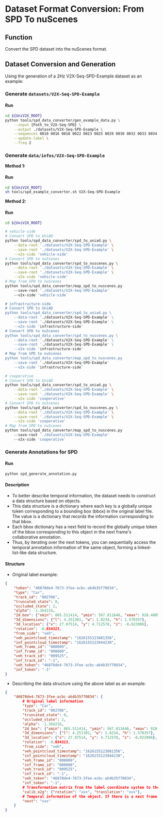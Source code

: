 # Dataset Format Conversion: From SPD To nuScenes

## Function 
Convert the SPD dataset into the nuScenes format.

## Dataset Conversion and Generation

Using the generation of a 2Hz V2X-Seq-SPD-Example dataset as an example:

### Generate `datasets/V2X-Seq-SPD-Example`

#### Run

```bash
cd ${UniV2X_ROOT}
python tools/spd_data_converter/gen_example_data.py \
    --input {Path_to_V2X-Seq-SPD} \
    --output ./datasets/V2X-Seq-SPD-Example \
    --sequences 0010 0016 0018 0022 0023 0025 0029 0030 0032 0033 0034 0035 0014 0015 0017 0020 0021 \
    --update-label \
    --freq 2
```

### Generate `data/infos/V2X-Seq-SPD-Example`

**Method 1:**

#### Run

```bash
cd ${UniV2X_ROOT}
sh tools/spd_example_converter.sh V2X-Seq-SPD-Example
```

**Method 2:**

#### Run

```bash
cd ${UniV2X_ROOT}

# vehicle-side
# Convert SPD to UniAD
python tools/spd_data_converter/spd_to_uniad.py \
    --data-root './datasets/V2X-Seq-SPD-Example' \
    --save-root './datasets/V2X-Seq-SPD-Example' \
    --v2x-side 'vehicle-side'
# Convert SPD to nuScenes
python tools/spd_data_converter/spd_to_nuscenes.py \
    --data-root './datasets/V2X-Seq-SPD-Example' \
    --save-root './datasets/V2X-Seq-SPD-Example' \
    --v2x-side 'vehicle-side'
# Map from SPD to nuScenes
python tools/spd_data_converter/map_spd_to_nuscenes.py
    --save-root './datasets/V2X-Seq-SPD-Example'
    --v2x-side 'vehicle-side`

# infrastructure-side
# Convert SPD to UniAD
python tools/spd_data_converter/spd_to_uniad.py \
    --data-root './datasets/V2X-Seq-SPD-Example' \
    --save-root './datasets/V2X-Seq-SPD-Example' \
    --v2x-side 'infrastructure-side'
# Convert SPD to nuScenes
python tools/spd_data_converter/spd_to_nuscenes.py \
    --data-root './datasets/V2X-Seq-SPD-Example' \
    --save-root './datasets/V2X-Seq-SPD-Example' \
    --v2x-side 'infrastructure-side'
# Map from SPD to nuScenes
python tools/spd_data_converter/map_spd_to_nuscenes.py
    --save-root './datasets/V2X-Seq-SPD-Example'
    --v2x-side 'infrastructure-side`

# cooperative
# Convert SPD to UniAD
python tools/spd_data_converter/spd_to_uniad.py \
    --data-root './datasets/V2X-Seq-SPD-Example' \
    --save-root './datasets/V2X-Seq-SPD-Example' \
    --v2x-side 'cooperative'
# Convert SPD to nuScenes
python tools/spd_data_converter/spd_to_nuscenes.py \
    --data-root './datasets/V2X-Seq-SPD-Example' \
    --save-root './datasets/V2X-Seq-SPD-Example' \
    --v2x-side 'cooperative'
# Map from SPD to nuScenes
python tools/spd_data_converter/map_spd_to_nuscenes.py
    --save-root './datasets/V2X-Seq-SPD-Example'
    --v2x-side 'cooperative`
```

### Generate Annotations for SPD
#### Run
```bash
python spd_generate_annotation.py
```

#### Description
* To better describe temporal information, the dataset needs to construct a data structure based on objects. 
* This data structure is a dictionary where each key is a globally unique token corresponding to a bounding box (bbox) in the original label file. The value is a dictionary that records the information corresponding to that bbox.
* Each bbox dictionary has a next field to record the globally unique token of the bbox corresponding to this object in the next frame's collaborative annotation.
* Thus, by iterating over the next tokens, you can sequentially access the temporal annotation information of the same object, forming a linked-list-like data structure.

#### Structure
* Original label example:

```json
{
    "token": "46870de4-7673-3fee-acbc-ab4b35f70834",
    "type": "Car",
    "track_id": "002706",
    "truncated_state": 0,
    "occluded_state": 2,
    "alpha": -1.364216,
    "2d_box": {"xmin": 865.511414, "ymin": 567.811646, "xmax": 928.400513, "ymax": 615.924256},
    "3d_dimensions": {"l": 4.251301, "w": 1.8234, "h": 1.570357},
    "3d_location": {"x": 27.07514, "y": 4.712578, "z": -0.922006},
    "rotation": -0.034323,
    "from_side": "veh",
    "veh_pointcloud_timestamp": "1626155123881356",
    "inf_pointcloud_timestamp": "1626155123944230",
    "veh_frame_id": "000009",
    "inf_frame_id": "000000",
    "veh_track_id": "009525",
    "inf_track_id": "-1",
    "veh_token": "46870de4-7673-3fee-acbc-ab4b35f70834",
    "inf_token": "-1"
}
```
* Describing the data structure using the above label as an example:

```json
{
    "46870de4-7673-3fee-acbc-ab4b35f70834": {
        # Original label information
        "type": "Car",
        "track_id": "002706",
        "truncated_state": 0,
        "occluded_state": 2,
        "alpha": -1.364216,
        "2d_box": {"xmin": 865.511414, "ymin": 567.811646, "xmax": 928.400513, "ymax": 615.924256},
        "3d_dimensions": {"l": 4.251301, "w": 1.8234, "h": 1.570357},
        "3d_location": {"x": 27.07514, "y": 4.712578, "z": -0.922006},
        "rotation": -0.034323,
        "from_side": "veh",
        "veh_pointcloud_timestamp": "1626155123881356",
        "inf_pointcloud_timestamp": "1626155123944230",
        "veh_frame_id": "000009",
        "inf_frame_id": "000000",
        "veh_track_id": "009525",
        "inf_track_id": "-1",
        "veh_token": "46870de4-7673-3fee-acbc-ab4b35f70834",
        "inf_token": "-1",
        # Transformation matrix from the label coordinate system to the global coordinate system, obtained from the original data calibration
        "calib_e2g": {"rotation": "xxx", "translation": "xxx"},
        # Temporal information of the object. If there is a next frame, the value is the globally unique token of the corresponding bbox in the next frame's collaborative annotation. If there is no next frame, indicating the current frame is the last in the sequence, the value is ''.
        "next": "xxx"
    }
}
```